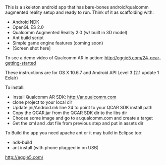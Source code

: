 This is a skeleton android app that has bare-bones android/qualcomm augmented reality setup and ready to run. 
Think of it as scaffolding with:

* Android NDK
* OpenGL ES 2.0
* Qualcomm Augmented Reality 2.0 (w/ built in 3D model)
* Ant build script
* Simple game engine features (coming soon)
* [Screen shot here]

To see a demo video of Qualcomm AR in action: http://eggie5.com/24-qcar-getting-started


These instructions are for OS X 10.6.7 and Android API Level 3 (2.1 update 1 Eclair)



To install:

* Install Qualcomm AR SDK: http://ar.qualcomm.com
* clone project to your local dir
* Update jni/Android.mk line 24 to point to your QCAR SDK install path
* Copy the QCAR.jar from the QCAR SDK dir to the libs dir
* Choose some image and go to ar.qualcomm.com and create a target 
* Get the xml and .dat file from previous step and put in assets dir

To Build the app you need apache ant or it may build in Eclipse too:

* ndk-build
* ant install (with phone plugged in on USB)

http://eggie5.com/